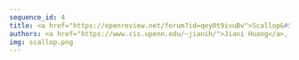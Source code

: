 ```yaml
---
sequence_id: 4
title: <a href="https://openreview.net/forum?id=qey0t9ivuBv">Scallop&#58; From Probabilistic Deductive Databases to Scalable Differentiable Reasoning</a> / <a href="https://github.com/scallop-lang/scallop-v1">code</a>
authors: <a href="https://www.cis.upenn.edu/~jianih/">Jiani Huang</a>, <a href="https://liby99.github.io/">Ziyang Li</a>, <a href="http://binghongchen.net/">Binghong Chen</a>, <a href="https://karans.github.io/">Karan Samel</a>, <a href="https://www.cis.upenn.edu/~mhnaik/">Mayur Naik</a>, <a href="https://scholar.google.com/citations?user=Xl4E0CsAAAAJ">Le Song</a>, <a href="https://www.cs.mcgill.ca/~xsi/">Xujie Si</a>
img: scallop.png
---
```

